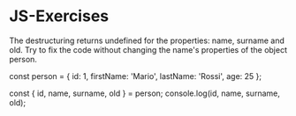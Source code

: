 # JS-Exercises

The destructuring returns undefined for the properties: name, surname and old. Try to fix the code without changing the name's properties of the object person.

const person = {
  id: 1,
  firstName: 'Mario',
  lastName: 'Rossi',
  age: 25
};

const { id, name, surname, old } = person;
console.log(id, name, surname, old);